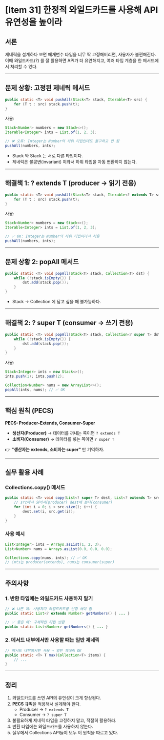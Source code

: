 # [Item 31] 한정적 와일드카드를 사용해 API 유연성을 높이라

## 서론

제네릭을 설계하다 보면 매개변수 타입을 너무 딱 고정해버리면, 사용자가 불편해진다.
이때 와일드카드(?) 를 잘 활용하면 API가 더 유연해지고, 여러 타입 계층을 한 메서드에서 처리할 수 있다.

---

## 문제 상황: 고정된 제네릭 메서드

```java
public static <T> void pushAll(Stack<T> stack, Iterable<T> src) {
    for (T t : src) stack.push(t);
}
```

사용:

```java
Stack<Number> numbers = new Stack<>();
Iterable<Integer> ints = List.of(1, 2, 3);

// ❌ 오류: Integer는 Number의 하위 타입인데도 불구하고 안 됨
pushAll(numbers, ints);
```

- Stack<Number> 와 Stack<Integer> 는 서로 다른 타입이다.
- 제네릭은 불공변(invariant) 이라서 하위 타입을 자동 변환하지 않는다.

---

## 해결책 1: ? extends T (producer → 읽기 전용)

```java
public static <T> void pushAll(Stack<T> stack, Iterable<? extends T> src) {
    for (T t : src) stack.push(t);
}
```

사용:

```java
Stack<Number> numbers = new Stack<>();
Iterable<Integer> ints = List.of(1, 2, 3);

// ✅ OK: Integer는 Number의 하위 타입이라서 허용
pushAll(numbers, ints);
```

---

## 문제 상황 2: popAll 메서드

```java
public static <T> void popAll(Stack<T> stack, Collection<T> dst) {
    while (!stack.isEmpty()) {
        dst.add(stack.pop());
    }
}
```

- Stack<Integer> → Collection<Number> 에 담고 싶을 때 불가능하다.

---

## 해결책 2: ? super T (consumer → 쓰기 전용)

```java
public static <T> void popAll(Stack<T> stack, Collection<? super T> dst) {
    while (!stack.isEmpty()) {
        dst.add(stack.pop());
    }
}
```

사용:

```java
Stack<Integer> ints = new Stack<>();
ints.push(1); ints.push(2);

Collection<Number> nums = new ArrayList<>();
popAll(ints, nums); // ✅ OK
```

---

## 핵심 원칙 (PECS)

**PECS: Producer-Extends, Consumer-Super**

- **생산자(Producer)** → 데이터를 꺼내는 쪽이면 `? extends T`
- **소비자(Consumer)** → 데이터를 넣는 쪽이면 `? super T`

👉 **"생산자는 extends, 소비자는 super"** 만 기억하자.

---

## 실무 활용 사례

### Collections.copy() 메서드

```java
public static <T> void copy(List<? super T> dest, List<? extends T> src) {
    // src에서 읽어서(producer) dest에 쓴다(consumer)
    for (int i = 0; i < src.size(); i++) {
        dest.set(i, src.get(i));
    }
}
```

### 사용 예시

```java
List<Integer> ints = Arrays.asList(1, 2, 3);
List<Number> nums = Arrays.asList(0.0, 0.0, 0.0);

Collections.copy(nums, ints); // ✅ OK
// ints는 producer(extends), nums는 consumer(super)
```

---

## 주의사항

### 1. 반환 타입에는 와일드카드 사용하지 말기

```java
// ❌ 나쁜 예: 사용자가 와일드카드를 신경 써야 함
public static List<? extends Number> getNumbers() { ... }

// ✅ 좋은 예: 구체적인 타입 반환
public static List<Number> getNumbers() { ... }
```

### 2. 메서드 내부에서만 사용할 때는 일반 제네릭

```java
// 메서드 내부에서만 사용 → 일반 제네릭 OK
public static <T> T max(Collection<T> items) {
    // ...
}
```

---

## 정리

1. 와일드카드를 쓰면 API의 유연성이 크게 향상된다.
2. **PECS 규칙**을 적용해서 설계해야 한다.
   - Producer → `? extends T`
   - Consumer → `? super T`
3. 불필요하게 제네릭 타입을 고정하지 말고, 적절히 활용하라.
4. 반환 타입에는 와일드카드를 사용하지 않는다.
5. 실무에서 Collections API들이 모두 이 원칙을 따르고 있다.